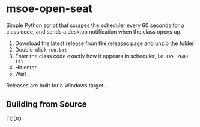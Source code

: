 # msoe-open-seat

Simple Python script that scrapes the scheduler every 60 seconds for a class code, 
and sends a desktop notification when the class opens up. 
1. Download the latest release from the releases page and unzip the folder
2. Double-click `run.bat`
3. Enter the class code exactly how it appears in scheduler, i.e. `CPE 2600 121`
4. Hit enter
5. Wait

Releases are built for a Windows target.

## Building from Source
TODO